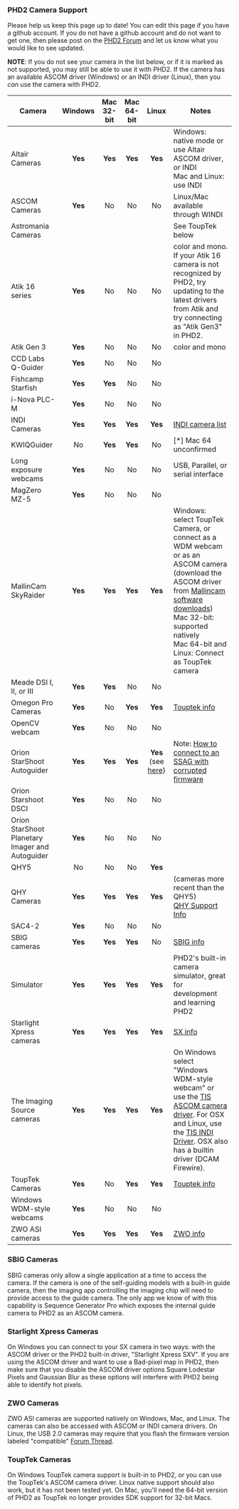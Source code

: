 ### PHD2 Camera Support ###

Please help us keep this page up to date!  You can edit this page if you have a github account.  If you do not have a github account and do not want to get one, then please post on the [PHD2 Forum](https://groups.google.com/forum/?fromgroups=#!forum/open-phd-guiding) and let us know what you would like to see updated.

**NOTE**: If you do not see your camera in the list below, or if it is marked as not supported, you may still be able to use it with PHD2.  If the camera has an available ASCOM driver (Windows) or an INDI driver (Linux), then you _can_ use the camera with PHD2.

|Camera|Windows|Mac 32-bit|Mac 64-bit|Linux|Notes|
|------|:-----:|:--------:|:--------:|:---:|-----|
| Altair Cameras | **Yes** | **Yes** | **Yes** | **Yes** | Windows: native mode or use Altair ASCOM driver, or INDI<br>Mac and Linux: use INDI |
| ASCOM Cameras| **Yes** | No | No | No | Linux/Mac available through WINDI |
| Astromania Cameras| | | | | See ToupTek below |
| Atik 16 series | **Yes** | No | No | No | color and mono. If your Atik 16 camera is not recognized by PHD2, try updating to the latest drivers from Atik and try connecting as "Atik Gen3" in PHD2. |
| Atik Gen 3  | **Yes** | No | No | No | color and mono |
| CCD Labs Q-Guider | **Yes** | No | No | No |  |
| Fishcamp Starfish | **Yes** | **Yes** | No | No |  |
| i-Nova PLC-M | **Yes** | No | No | No | |
| INDI Cameras| **Yes** | **Yes** | **Yes** | **Yes** | [INDI camera list](http://www.indilib.org/devices/ccds.html) |
| KWIQGuider | No | **Yes** | **Yes** | No |  [*] Mac 64 unconfirmed |
| Long exposure webcams | **Yes** | No | No | No | USB, Parallel, or serial interface |
| MagZero MZ-5 | **Yes** | No | No | No |  |
| MallinCam SkyRaider | **Yes** | **Yes** | **Yes** | **Yes** | Windows: select ToupTek Camera, or connect as a WDM webcam or as an ASCOM camera (download the ASCOM driver from [Mallincam software downloads](http://www.mallincam.net/software-downloads.html))<br>Mac 32-bit: supported natively<br>Mac 64-bit and Linux: Connect as ToupTek camera |
| Meade DSI I, II, or III | **Yes** | **Yes** | No | No |  |
| Omegon Pro Cameras | **Yes** | No | **Yes** | **Yes** | [Touptek info](#touptek)|
| OpenCV webcam | **Yes** | No | No | No |  |
| Orion StarShoot Autoguider | **Yes** | **Yes** | **Yes** | **Yes** (see [here](https://github.com/OpenPHDGuiding/phd2/issues/496)) | Note: [How to connect to an SSAG with corrupted firmware](Orion-Starshoot-Autoguider-VID---PID-Override) |
| Orion Starshoot DSCI | **Yes** | No | No | No |  |
| Orion StarShoot Planetary Imager and Autoguider | **Yes** | No | No | No |  |
| QHY5 | No | No | No | **Yes** | |
| QHY Cameras | **Yes** | **Yes** | **Yes** | **Yes** | (cameras more recent than the QHY5)<br>[QHY Support Info](http://www.qhyccd.com/file/repository/PDF/HowToAvoidCameraHangissue(QHY5L-II)_EN.pdf) |
| SAC4-2 | **Yes** | No | No | No |  |
| SBIG cameras | **Yes** | **Yes** | **Yes** | No | [SBIG info](#sbig) |
| Simulator | **Yes** | **Yes** | **Yes** | **Yes** | PHD2's built-in camera simulator, great for development and learning PHD2 |
| Starlight Xpress cameras | **Yes** | **Yes** | **Yes** | **Yes** |[SX info](#sx)|
| The Imaging Source cameras | **Yes** | **Yes** | **Yes** | **Yes** | On Windows select "Windows WDM-style webcam" or use the [TIS ASCOM camera driver](http://www.deepsky-online.com/). For OSX and Linux, use the [TIS INDI Driver](http://www.indilib.org/devices/ccds/imaging-source-ccd.html). OSX also has a builtin driver (DCAM Firewire). |
| ToupTek Cameras | **Yes** | No | **Yes** | **Yes** | [Touptek info](#touptek)|
| Windows WDM-style webcams | **Yes** | No | No | No | |
| ZWO ASI cameras| **Yes** | **Yes** | **Yes** | **Yes** |[ZWO info](#sx)|

<a name=sbig></a>
### SBIG Cameras ###

SBIG cameras only allow a single application at a time to access the camera. If the camera is one of the self-guiding models with a built-in guide camera, then the imaging app controlling the imaging chip will need to provide access to the guide camera. The only app we know of with this capability is Sequence Generator Pro which exposes the internal guide camera to PHD2 as an ASCOM camera.

<a name=sx></a>
### Starlight Xpress Cameras ###
On Windows you can connect to your SX camera in two ways: with the ASCOM driver or the PHD2 built-in driver, "Starlight Xpress SXV".  If you are using the ASCOM driver and want to use a Bad-pixel map in PHD2, then make sure that you disable the ASCOM driver options Square Lodestar Pixels and Gaussian Blur as these options will interfere with PHD2 being able to identify hot pixels.

<a name=zwo></a>
### ZWO Cameras ###
ZWO ASI cameras are supported natively on Windows, Mac, and Linux.
The cameras can also be accessed with ASCOM or INDI camera drivers.
On Linux, the USB 2.0 cameras may require that you flash the firmware version labeled "compatible" [Forum Thread](https://groups.google.com/d/msg/open-phd-guiding/u0qpmEDOxPI/tR2NeOpMAwAJ).

<a name=touptek></a>
### ToupTek Cameras ###

On Windows ToupTek camera support is built-in to PHD2, or you can use the ToupTek's ASCOM camera driver.  Linux native support should also work, but it has not been tested yet.  On Mac, you'll need the 64-bit version of PHD2 as  ToupTek no longer provides SDK support for 32-bit Macs.